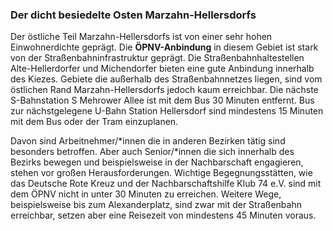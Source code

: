 ### Der dicht besiedelte Osten Marzahn-Hellersdorfs

Der östliche Teil Marzahn-Hellersdorfs ist von einer sehr hohen Einwohnerdichte geprägt. Die **ÖPNV-Anbindung** in diesem Gebiet 
ist stark von der Straßenbahninfrastruktur geprägt. Die Straßenbahnhaltestellen <span class="marker-label" id="marker-label-tram-altehellerdorfer"> Alte-Hellerdorfer</span> und <span class="marker-label" id="marker-label-tram-michendorfer">Michendorfer</span> bieten eine gute Anbindung innerhalb des Kiezes. Gebiete die außerhalb des Straßenbahnnetzes liegen, sind vom östlichen Rand 
Marzahn-Hellersdorfs jedoch kaum erreichbar. Die nächste S-Bahnstation 
<span class="marker-label" id="marker-label-s-mehrower">S Mehrower Allee</span> ist mit dem Bus 30 Minuten entfernt. Bus zur nächstgelegene <span class="marker-label" id="marker-label-u-hellersdorf">U-Bahn Station Hellersdorf</span> sind mindestens 15 Minuten mit dem Bus oder der Tram einzuplanen. 

Davon sind Arbeitnehmer/*innen die in anderen Bezirken tätig sind besonders betroffen. 
Aber auch Senior/*innen die sich innerhalb des Bezirks bewegen und beispielsweise in der Nachbarschaft engagieren, stehen vor großen
Herausforderungen. Wichtige Begegnungsstätten, wie das <span class="marker-label" id="marker-label-whitespot-persona-birgit-drk">Deutsche Rote Kreuz</span> 
und der <span class="marker-label" id="marker-label-whitespot-persona-birgit-klub74">Nachbarschaftshilfe Klub 74 e.V.</span> sind mit dem ÖPNV nicht in unter
30 Minuten zu erreichen. Weitere Wege, beispielsweise bis zum Alexanderplatz, sind zwar mit der Straßenbahn erreichbar, setzen aber eine Reisezeit von mindestens 45 Minuten voraus.

